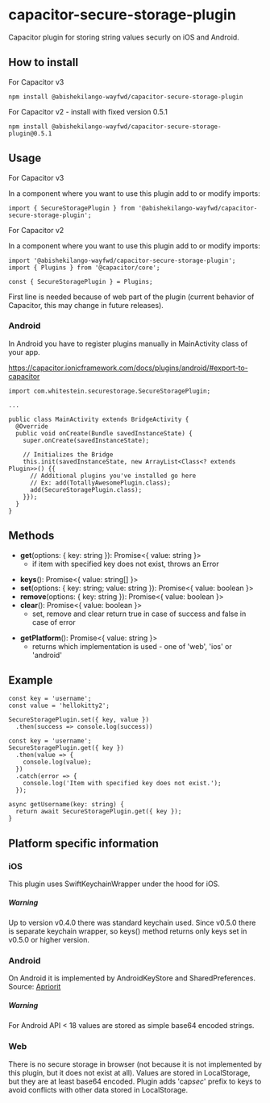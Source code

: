 # capacitor-secure-storage-plugin

Capacitor plugin for storing string values securly on iOS and Android.

## How to install
For Capacitor v3

```
npm install @abishekilango-wayfwd/capacitor-secure-storage-plugin
```


For Capacitor v2 - install with fixed version 0.5.1

```
npm install @abishekilango-wayfwd/capacitor-secure-storage-plugin@0.5.1
```


## Usage

For Capacitor v3

In a component where you want to use this plugin add to or modify imports:

```
import { SecureStoragePlugin } from '@abishekilango-wayfwd/capacitor-secure-storage-plugin';
```

For Capacitor v2

In a component where you want to use this plugin add to or modify imports:

```
import '@abishekilango-wayfwd/capacitor-secure-storage-plugin';
import { Plugins } from '@capacitor/core';

const { SecureStoragePlugin } = Plugins;
```

First line is needed because of web part of the plugin (current behavior of Capacitor, this may change in future releases).

### Android

In Android you have to register plugins manually in MainActivity class of your app.

https://capacitor.ionicframework.com/docs/plugins/android/#export-to-capacitor

```
import com.whitestein.securestorage.SecureStoragePlugin;

...

public class MainActivity extends BridgeActivity {
  @Override
  public void onCreate(Bundle savedInstanceState) {
    super.onCreate(savedInstanceState);

    // Initializes the Bridge
    this.init(savedInstanceState, new ArrayList<Class<? extends Plugin>>() {{
      // Additional plugins you've installed go here
      // Ex: add(TotallyAwesomePlugin.class);
      add(SecureStoragePlugin.class);
    }});
  }
}
```

## Methods

- **get**(options: { key: string }): Promise<{ value: string }>
  - if item with specified key does not exist, throws an Error

* **keys**(): Promise<{ value: string[] }>
* **set**(options: { key: string; value: string }): Promise<{ value: boolean }>
* **remove**(options: { key: string }): Promise<{ value: boolean }>
* **clear**(): Promise<{ value: boolean }>
  - set, remove and clear return true in case of success and false in case of error

- **getPlatform**(): Promise<{ value: string }>
  - returns which implementation is used - one of 'web', 'ios' or 'android'

## Example

```
const key = 'username';
const value = 'hellokitty2';

SecureStoragePlugin.set({ key, value })
  .then(success => console.log(success))
```

```
const key = 'username';
SecureStoragePlugin.get({ key })
  .then(value => {
    console.log(value);
  })
  .catch(error => {
    console.log('Item with specified key does not exist.');
  });
```

```
async getUsername(key: string) {
  return await SecureStoragePlugin.get({ key });
}
```

## Platform specific information

### iOS

This plugin uses SwiftKeychainWrapper under the hood for iOS.

##### Warning

Up to version v0.4.0 there was standard keychain used. Since v0.5.0 there is separate keychain wrapper, so keys() method returns only keys set in v0.5.0 or higher version.

### Android

On Android it is implemented by AndroidKeyStore and SharedPreferences. Source: [Apriorit](https://www.apriorit.com/dev-blog/432-using-androidkeystore)

##### Warning

For Android API < 18 values are stored as simple base64 encoded strings.

### Web

There is no secure storage in browser (not because it is not implemented by this plugin, but it does not exist at all). Values are stored in LocalStorage, but they are at least base64 encoded. Plugin adds 'cap*sec*' prefix to keys to avoid conflicts with other data stored in LocalStorage.
